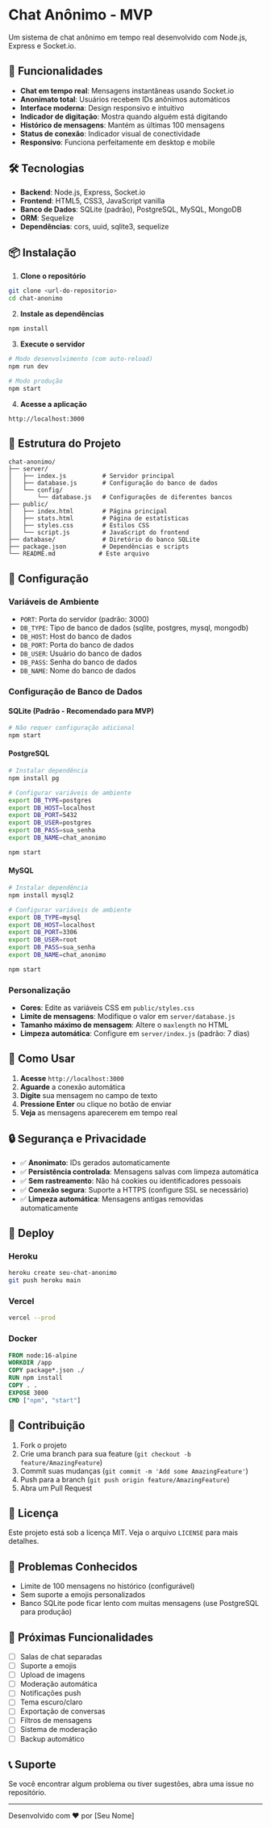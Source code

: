 # Chat Anônimo - MVP

Um sistema de chat anônimo em tempo real desenvolvido com Node.js, Express e Socket.io.

## 🚀 Funcionalidades

- **Chat em tempo real**: Mensagens instantâneas usando Socket.io
- **Anonimato total**: Usuários recebem IDs anônimos automáticos
- **Interface moderna**: Design responsivo e intuitivo
- **Indicador de digitação**: Mostra quando alguém está digitando
- **Histórico de mensagens**: Mantém as últimas 100 mensagens
- **Status de conexão**: Indicador visual de conectividade
- **Responsivo**: Funciona perfeitamente em desktop e mobile

## 🛠️ Tecnologias

- **Backend**: Node.js, Express, Socket.io
- **Frontend**: HTML5, CSS3, JavaScript vanilla
- **Banco de Dados**: SQLite (padrão), PostgreSQL, MySQL, MongoDB
- **ORM**: Sequelize
- **Dependências**: cors, uuid, sqlite3, sequelize

## 📦 Instalação

1. **Clone o repositório**
```bash
git clone <url-do-repositorio>
cd chat-anonimo
```

2. **Instale as dependências**
```bash
npm install
```

3. **Execute o servidor**
```bash
# Modo desenvolvimento (com auto-reload)
npm run dev

# Modo produção
npm start
```

4. **Acesse a aplicação**
```
http://localhost:3000
```

## 📁 Estrutura do Projeto

```
chat-anonimo/
├── server/
│   ├── index.js          # Servidor principal
│   ├── database.js       # Configuração do banco de dados
│   └── config/
│       └── database.js   # Configurações de diferentes bancos
├── public/
│   ├── index.html        # Página principal
│   ├── stats.html        # Página de estatísticas
│   ├── styles.css        # Estilos CSS
│   └── script.js         # JavaScript do frontend
├── database/             # Diretório do banco SQLite
├── package.json          # Dependências e scripts
└── README.md            # Este arquivo
```

## 🔧 Configuração

### Variáveis de Ambiente
- `PORT`: Porta do servidor (padrão: 3000)
- `DB_TYPE`: Tipo de banco de dados (sqlite, postgres, mysql, mongodb)
- `DB_HOST`: Host do banco de dados
- `DB_PORT`: Porta do banco de dados
- `DB_USER`: Usuário do banco de dados
- `DB_PASS`: Senha do banco de dados
- `DB_NAME`: Nome do banco de dados

### Configuração de Banco de Dados

#### SQLite (Padrão - Recomendado para MVP)
```bash
# Não requer configuração adicional
npm start
```

#### PostgreSQL
```bash
# Instalar dependência
npm install pg

# Configurar variáveis de ambiente
export DB_TYPE=postgres
export DB_HOST=localhost
export DB_PORT=5432
export DB_USER=postgres
export DB_PASS=sua_senha
export DB_NAME=chat_anonimo

npm start
```

#### MySQL
```bash
# Instalar dependência
npm install mysql2

# Configurar variáveis de ambiente
export DB_TYPE=mysql
export DB_HOST=localhost
export DB_PORT=3306
export DB_USER=root
export DB_PASS=sua_senha
export DB_NAME=chat_anonimo

npm start
```

### Personalização
- **Cores**: Edite as variáveis CSS em `public/styles.css`
- **Limite de mensagens**: Modifique o valor em `server/database.js`
- **Tamanho máximo de mensagem**: Altere o `maxlength` no HTML
- **Limpeza automática**: Configure em `server/index.js` (padrão: 7 dias)

## 🎯 Como Usar

1. **Acesse** `http://localhost:3000`
2. **Aguarde** a conexão automática
3. **Digite** sua mensagem no campo de texto
4. **Pressione Enter** ou clique no botão de enviar
5. **Veja** as mensagens aparecerem em tempo real

## 🔒 Segurança e Privacidade

- ✅ **Anonimato**: IDs gerados automaticamente
- ✅ **Persistência controlada**: Mensagens salvas com limpeza automática
- ✅ **Sem rastreamento**: Não há cookies ou identificadores pessoais
- ✅ **Conexão segura**: Suporte a HTTPS (configure SSL se necessário)
- ✅ **Limpeza automática**: Mensagens antigas removidas automaticamente

## 🚀 Deploy

### Heroku
```bash
heroku create seu-chat-anonimo
git push heroku main
```

### Vercel
```bash
vercel --prod
```

### Docker
```dockerfile
FROM node:16-alpine
WORKDIR /app
COPY package*.json ./
RUN npm install
COPY . .
EXPOSE 3000
CMD ["npm", "start"]
```

## 🤝 Contribuição

1. Fork o projeto
2. Crie uma branch para sua feature (`git checkout -b feature/AmazingFeature`)
3. Commit suas mudanças (`git commit -m 'Add some AmazingFeature'`)
4. Push para a branch (`git push origin feature/AmazingFeature`)
5. Abra um Pull Request

## 📝 Licença

Este projeto está sob a licença MIT. Veja o arquivo `LICENSE` para mais detalhes.

## 🐛 Problemas Conhecidos

- Limite de 100 mensagens no histórico (configurável)
- Sem suporte a emojis personalizados
- Banco SQLite pode ficar lento com muitas mensagens (use PostgreSQL para produção)

## 🔮 Próximas Funcionalidades

- [ ] Salas de chat separadas
- [ ] Suporte a emojis
- [ ] Upload de imagens
- [ ] Moderação automática
- [ ] Notificações push
- [ ] Tema escuro/claro
- [ ] Exportação de conversas
- [ ] Filtros de mensagens
- [ ] Sistema de moderação
- [ ] Backup automático

## 📞 Suporte

Se você encontrar algum problema ou tiver sugestões, abra uma issue no repositório.

---

Desenvolvido com ❤️ por [Seu Nome] 